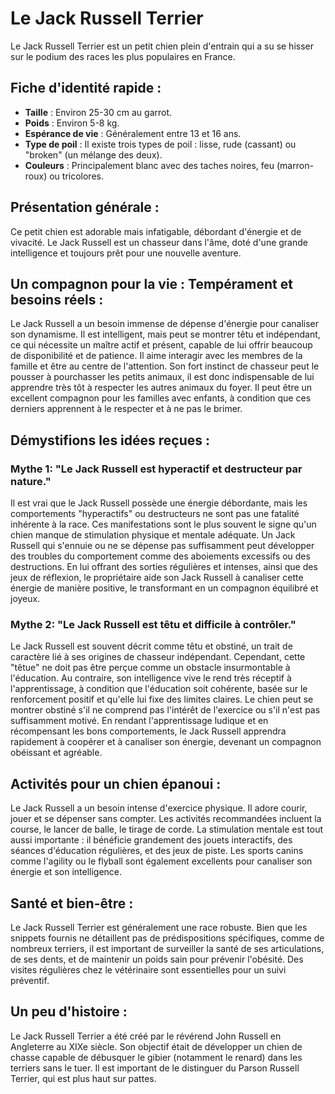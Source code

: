 # Le Jack Russell Terrier

Le Jack Russell Terrier est un petit chien plein d'entrain qui a su se hisser sur le podium des races les plus populaires en France.

## Fiche d'identité rapide :
- **Taille** : Environ 25-30 cm au garrot.
- **Poids** : Environ 5-8 kg.
- **Espérance de vie** : Généralement entre 13 et 16 ans.
- **Type de poil** : Il existe trois types de poil : lisse, rude (cassant) ou "broken" (un mélange des deux).
- **Couleurs** : Principalement blanc avec des taches noires, feu (marron-roux) ou tricolores.

## Présentation générale :
Ce petit chien est adorable mais infatigable, débordant d'énergie et de vivacité. Le Jack Russell est un chasseur dans l'âme, doté d'une grande intelligence et toujours prêt pour une nouvelle aventure.

## Un compagnon pour la vie : Tempérament et besoins réels :
Le Jack Russell a un besoin immense de dépense d'énergie pour canaliser son dynamisme. Il est intelligent, mais peut se montrer têtu et indépendant, ce qui nécessite un maître actif et présent, capable de lui offrir beaucoup de disponibilité et de patience. Il aime interagir avec les membres de la famille et être au centre de l'attention. Son fort instinct de chasseur peut le pousser à pourchasser les petits animaux, il est donc indispensable de lui apprendre très tôt à respecter les autres animaux du foyer. Il peut être un excellent compagnon pour les familles avec enfants, à condition que ces derniers apprennent à le respecter et à ne pas le brimer.

## Démystifions les idées reçues :
### Mythe 1: "Le Jack Russell est hyperactif et destructeur par nature."
Il est vrai que le Jack Russell possède une énergie débordante, mais les comportements "hyperactifs" ou destructeurs ne sont pas une fatalité inhérente à la race. Ces manifestations sont le plus souvent le signe qu'un chien manque de stimulation physique et mentale adéquate. Un Jack Russell qui s'ennuie ou ne se dépense pas suffisamment peut développer des troubles du comportement comme des aboiements excessifs ou des destructions. En lui offrant des sorties régulières et intenses, ainsi que des jeux de réflexion, le propriétaire aide son Jack Russell à canaliser cette énergie de manière positive, le transformant en un compagnon équilibré et joyeux.

### Mythe 2: "Le Jack Russell est têtu et difficile à contrôler."
Le Jack Russell est souvent décrit comme têtu et obstiné, un trait de caractère lié à ses origines de chasseur indépendant. Cependant, cette "têtue" ne doit pas être perçue comme un obstacle insurmontable à l'éducation. Au contraire, son intelligence vive le rend très réceptif à l'apprentissage, à condition que l'éducation soit cohérente, basée sur le renforcement positif et qu'elle lui fixe des limites claires. Le chien peut se montrer obstiné s'il ne comprend pas l'intérêt de l'exercice ou s'il n'est pas suffisamment motivé. En rendant l'apprentissage ludique et en récompensant les bons comportements, le Jack Russell apprendra rapidement à coopérer et à canaliser son énergie, devenant un compagnon obéissant et agréable.

## Activités pour un chien épanoui :
Le Jack Russell a un besoin intense d'exercice physique. Il adore courir, jouer et se dépenser sans compter. Les activités recommandées incluent la course, le lancer de balle, le tirage de corde. La stimulation mentale est tout aussi importante : il bénéficie grandement des jouets interactifs, des séances d'éducation régulières, et des jeux de piste. Les sports canins comme l'agility ou le flyball sont également excellents pour canaliser son énergie et son intelligence.

## Santé et bien-être :
Le Jack Russell Terrier est généralement une race robuste. Bien que les snippets fournis ne détaillent pas de prédispositions spécifiques, comme de nombreux terriers, il est important de surveiller la santé de ses articulations, de ses dents, et de maintenir un poids sain pour prévenir l'obésité. Des visites régulières chez le vétérinaire sont essentielles pour un suivi préventif.

## Un peu d'histoire :
Le Jack Russell Terrier a été créé par le révérend John Russell en Angleterre au XIXe siècle. Son objectif était de développer un chien de chasse capable de débusquer le gibier (notamment le renard) dans les terriers sans le tuer. Il est important de le distinguer du Parson Russell Terrier, qui est plus haut sur pattes. 